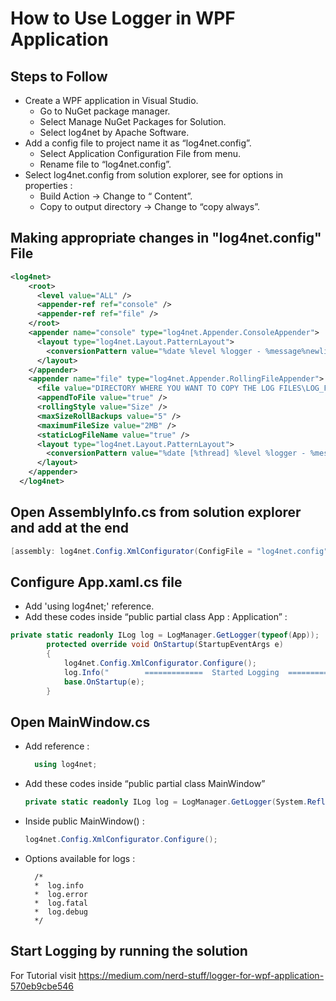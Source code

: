 # How to Use Logger in WPF Application

## Steps to Follow
- Create a WPF application in Visual Studio.
  - Go to NuGet package manager.
  - Select Manage NuGet Packages for Solution.
  - Select log4net by Apache Software.
- Add a config file to project name it as “log4net.config”.
  - Select Application Configuration File from menu.
  - Rename file to “log4net.config”.
- Select log4net.config from solution explorer, see for options in properties :
  - Build Action → Change to “ Content”.
  - Copy to output directory → Change to “copy always”.

## Making appropriate changes in "log4net.config" File
```xml
<log4net>
    <root>
      <level value="ALL" />
      <appender-ref ref="console" />
      <appender-ref ref="file" />
    </root>
    <appender name="console" type="log4net.Appender.ConsoleAppender">
      <layout type="log4net.Layout.PatternLayout">
        <conversionPattern value="%date %level %logger - %message%newline" />
      </layout>
    </appender>
    <appender name="file" type="log4net.Appender.RollingFileAppender">
      <file value="DIRECTORY WHERE YOU WANT TO COPY THE LOG FILES\LOG_FILE_NAME.log" />
      <appendToFile value="true" />
      <rollingStyle value="Size" />
      <maxSizeRollBackups value="5" />
      <maximumFileSize value="2MB" />
      <staticLogFileName value="true" />
      <layout type="log4net.Layout.PatternLayout">
        <conversionPattern value="%date [%thread] %level %logger - %message%newline" />
      </layout>
    </appender>
  </log4net>
```
## Open AssemblyInfo.cs from solution explorer and add at the end
```cs
[assembly: log4net.Config.XmlConfigurator(ConfigFile = "log4net.config", Watch = true)]
```

## Configure App.xaml.cs file
- Add 'using log4net;' reference.
- Add these codes inside “public partial class App : Application” :
```cs
private static readonly ILog log = LogManager.GetLogger(typeof(App));
        protected override void OnStartup(StartupEventArgs e)
        {
            log4net.Config.XmlConfigurator.Configure();
            log.Info("        =============  Started Logging  =============        ");
            base.OnStartup(e);
        }
```
## Open MainWindow.cs
- Add reference :
  ```cs
    using log4net;
  ```
- Add these codes inside “public partial class MainWindow”
  ```cs
  private static readonly ILog log = LogManager.GetLogger(System.Reflection.MethodBase.GetCurrentMethod().DeclaringType);
  ```
- Inside public MainWindow() :
  ```cs
  log4net.Config.XmlConfigurator.Configure();
  ```
- Options available for logs :
  ```
    /*
    *  log.info
    *  log.error
    *  log.fatal
    *  log.debug
    */
  ```
 ## Start Logging by running the solution
 
For Tutorial visit https://medium.com/nerd-stuff/logger-for-wpf-application-570eb9cbe546
